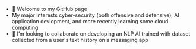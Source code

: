 - 👋 Welcome to my GitHub page
- My major interests cyber-security (both offensive and defensive), AI application devlopment, and more recently learning some cloud computing
- 💞️ I’m looking to collaborate on developing an NLP AI trained with dataset collected from a user's text history on a messaging app
<!---
DeGenius360/DeGenius360 is a ✨ special ✨ repository because its `README.md` (this file) appears on your GitHub profile.
You can click the Preview link to take a look at your changes.
--->
